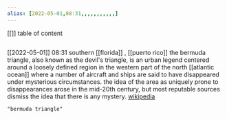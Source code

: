 ```yaml
---
alias: [2022-05-01,08:31,,,,,,,,,,,]
---
```

[[]]
table of content
```toc
```

[[2022-05-01]] 08:31
southern [[florida]] , [[puerto rico]]
the bermuda triangle, also known as the devil's triangle, is an urban legend centered around a loosely defined region in the western part of the north [[atlantic ocean]] where a number of aircraft and ships are said to have disappeared under mysterious circumstances. the idea of the area as uniquely prone to disappearances arose in the mid-20th century, but most reputable sources dismiss the idea that there is any mystery.
[wikipedia](https://en.wikipedia.org/wiki/bermuda%20triangle)
```query
"bermuda triangle"
```